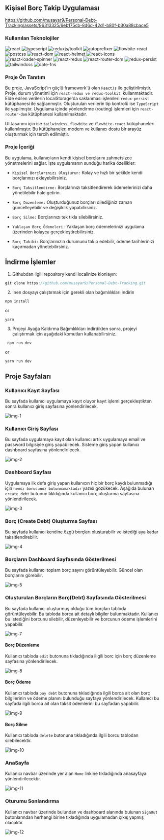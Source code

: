 ## Kişisel Borç Takip Uygulaması


https://github.com/musayar9/Personal-Debt-Tracking/assets/96313325/6eb175cb-8d6d-42d1-b80f-b30a88cbace5


### Kullanılan Teknolojiler

![react](https://img.shields.io/badge/react-18.2.0-lightblue)
![typescript](https://img.shields.io/badge/typescript-5.2.2-blue)
![reduxjs/toolkit](https://img.shields.io/badge/reduxjs/toolkit-2.2.5-green)
![autoprefixer](https://img.shields.io/badge/autoprefixer-10.4.17-yellow)
![flowbite-react](https://img.shields.io/badge/flowbite--react-0.9.0-orange)
![postcss](https://img.shields.io/badge/postcss-8.4.38-purple)
![react-dom](https://img.shields.io/badge/react--dom-18.2.0-lightgrey)
![react-helmet](https://img.shields.io/badge/react--helmet-2.0.5-darkblue)
![react-icons](https://img.shields.io/badge/react--icons-5.2.1-darkgreen)
![react-loader-spinner](https://img.shields.io/badge/react--loader--spinner-6.1.6-darkred)
![react-redux](https://img.shields.io/badge/react--redux-9.1.0-pink)
![react-router-dom](https://img.shields.io/badge/react--router--dom-6.22.1-gold)
![redux-persist](https://img.shields.io/badge/redux--persist-6.0.0-silver)
![tailwindcss](https://img.shields.io/badge/tailwindcss-3.4.4-lightgreen)
![date-fns](https://img.shields.io/badge/date--fns-3.6.0-yellow)

### Proje Ön Tanıtım

Bu proje, JavaScript'in güçlü framework'ü olan ``ReactJs`` ile geliştirilmiştir. Proje, durum yönetimi için ``react-redux ve redux-toolkit ``kullanmaktadır. Elde edilen verilerin localStorage'da saklanması işlemleri ``redux-persist`` kütüphanesi ile sağlanmıştır. Oluşturulan verilerin tip kontrolü ise ``TypeScript`` ile yapılmıştır. Uygulama içinde yönlendirme (routing) işlemleri için ``react-router-dom`` kütüphanesi kullanılmaktadır.

UI tasarımı için ise ``tailwindcss``, ``flowbite`` ve ``flowbite-react`` kütüphaneleri kullanılmıştır. Bu kütüphaneler, modern ve kullanıcı dostu bir arayüz oluşturmak için tercih edilmiştir.
### Proje İçeriği

Bu uygulama, kullanıcıların kendi kişisel borçlarını zahmetsizce yönetmelerini sağlar. İşte uygulamanın sunduğu harika özellikler:

- `Kişisel Borçlarınızı Oluşturun:` Kolay ve hızlı bir şekilde kendi borçlarınızı ekleyebilirsiniz.

- `Borç Taksitlendirme:` Borçlarınızı taksitlendirerek ödemelerinizi daha yönetilebilir hale getirin.

- `Borç Düzenleme:` Oluşturduğunuz borçları dilediğiniz zaman güncelleyebilir ve değişiklik yapabilirsiniz.

- `Borç Silme:` Borçlarınızı tek tıkla silebilirsiniz.

- `Yaklaşan Borç Ödemeleri:` Yaklaşan borç ödemelerinizi uygulama üzerinden kolayca gerçekleştirebilirsiniz.

- `Borç Takibi:` Borçlarınızın durumunu takip edebilir, ödeme tarihlerinizi kaçırmadan yönetebilirsiniz.

## İndirme İşlemler

1.  Githubdan ilgili repository kendi localinize klonlayın:

```javascript
git clone https://github.com/musayar9/Personal-Debt-Tracking.git
```

2. İnen dosyayı çalıştırmak için gerekli olan bağımlılıkları indirin

```
npm install
```

or

```
yarn
```

3. Projeyi Ayağa Kaldırma
   Bağımlılıkları indirdikten sonra, projeyi çalıştırmak için aşağıdaki komutları kullanabilirsiniz.

```
 npm run dev
```

or

```
yarn run dev
```

## Proje Sayfaları

### Kullanıcı Kayıt Sayfası

Bu sayfada kullanıcı uygulamaya kayıt oluyor kayıt işlemi gerçekleştikten sonra kullanıcı giriş sayfasına yönlendirilecek.

![img-1](public/images/1.jpg)

### Kullanıcı Giriş Sayfası

Bu sayfada uygulamaya kayıt olan kullanıcı artık uygulamaya email ve password bilgisiyle giriş yapabilecek. Sisteme giriş yapan kullanıcı dashboard sayfasına yönlendirilecek.

![img-2](public/images/2.jpg)

### Dashboard Sayfası

Uygulamaya ilk defa giriş yapan kullanıcın hiç bir borç kaydı bulunmadığı için `henüz borucunuz bulunmamaktadır` yazısı gözükecek. Aşağıda bulunan `create debt` butonun tıkldığında kullanıcı borç oluşturma sayfasına yönlendirilecek.

![img-3](public/images/3.jpg)

### Borç (Create Debt) Oluşturma Sayfası

Bu sayfada kullanıcı kendine özgü borçları oluşturabilir ve istediği aya kadar taksitlendirebilir.

![img-4](public/images/4.jpg)

### Borçların Dashboard Sayfasında Gösterilmesi

Bu sayfada kullanıcı toplam borç sayını görüntüleyebilir. Güncel olan borçlarını görebilir.

![img-5](public/images/5.jpg)

### Oluşturulan Borçların Borç(Debt) Sayfasında Gösterilmesi

Bu sayfada kullanıcı oluşturmuş olduğu tüm borçları tabloda görüntüleyebilir. Bu tabloda borca ait detaylı bilgiler bulunmaktadır.
Kullanıcı bu istediğini borcunu silebilir, düzenleyebilir ve borcunun ödeme işlemlerini yapabilir.

![img-7](public/images/7.jpg)

#### Borç Düzenleme

Kullanıcı tabloda `edit` butonuna tıkladığında iligili borc için borç düzenleme sayfasına yönlendirilecek.

![img-8](public/images/8.jpg)

#### Borç Ödeme

Kullanıcı tabloda `pay debt` butonuna tıkladığında ilgili borca ait olan borç bilgilerinin ve ödeme planını bulunduğu sayfaya yönlendirilecek. Kullanıcı bu sayfada ilgili borca ait olan taksit ödemlerini bu sayfadan yapabilir.

![img-9](public/images/9.jpg)

#### Borç Silme

Kullanıcı tabloda `delete` butonuna tıkladığında ilgili borcu tablodan silebilecektir.

![img-10](public/images/10.jpg)

### AnaSayfa

Kullanıcı navbar üzerinde yer alan `Home` linkine tıkladığında anasayfaya yönlendirilecektir.

![img-11](public/images/11.jpg)

### Oturumu Sonlandırma

Kullanıcı navbar üzerinde bulundan ve dashboard alanında bulunan `SignOut` butonlarından herhangi birine tıkladığında uygulamadan çıkış yapmış olacaktır.

![img-12](public/images/12.jpg)
